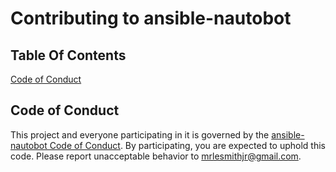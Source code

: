 # Contributing to ansible-nautobot

## Table Of Contents

[Code of Conduct](#code-of-conduct)

## Code of Conduct

This project and everyone participating in it is governed by the [ansible-nautobot Code of Conduct](CODE_OF_CONDUCT.md). By participating, you are expected to uphold this code. Please report unacceptable behavior to [mrlesmithjr@gmail.com](mailto:mrlesmithjr@gmail.com).
